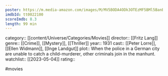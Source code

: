 ```yaml
---
poster: https://m.media-amazon.com/images/M/MV5BODA4ODk3OTEzMF5BMl5BanBnXkFtZTgwMTQ2ODMwMzE@._V1_SX300.jpg
imdbId: tt0022100
scoreImdb: 8.3
length: 99 min
---
```


category:: [[content/Universe/Categories/Movies]]
director:: [[Fritz Lang]]
genre:: [[Crime]], [[Mystery]], [[Thriller]]
year:: 1931
cast:: [[Peter Lorre]], [[Ellen Widmann]], [[Inge Landgut]]
plot:: When the police in a German city are unable to catch a child-murderer, other criminals join in the manhunt.
watchlist:: [[2023-05-04]]
rating::

#movies 

